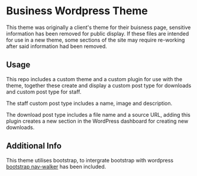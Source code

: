 # Business Wordpress Theme

This theme was originally a client's theme for their buisness page, sensitive information has been removed for public display. If these files are intended for use in a new theme, some sections of the site may require re-working after said information had been removed.

## Usage

This repo includes a custom theme and a custom plugin for use with the theme, together these create and display a custom post type for downloads and custom post type for staff.

The staff custom post type includes a name, image and description. 

The download post type includes a file name and a source URL, adding this plugin creates a new section in the WordPress dashboard for creating new downloads.

## Additional Info

This theme utilises bootstrap, to intergrate bootstrap with wordpress [bootstrap nav-walker](https://github.com/wp-bootstrap/wp-bootstrap-navwalker) has been included.
